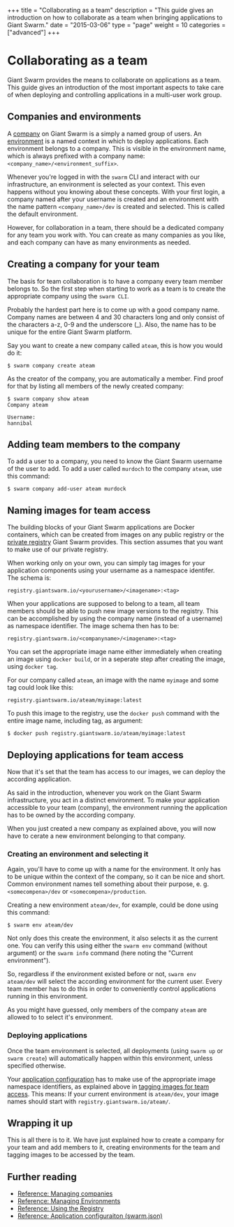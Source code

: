 +++
title = "Collaborating as a team"
description = "This guide gives an introduction on how to collaborate as a team when bringing applications to Giant Swarm."
date = "2015-03-06"
type = "page"
weight = 10
categories = ["advanced"]
+++

# Collaborating as a team

<p class="lead">Giant Swarm provides the means to collaborate on applications as a team. This guide gives an introduction of the most important aspects to take care of when deploying and controlling applications in a multi-user work group.</p>

## Companies and environments

A [company](/reference/companies/) on Giant Swarm is a simply a named group of users. An [environment](/reference/env/) is a named context in which to deploy applications. Each environment belongs to a company. This is visible in the environment name, which is always prefixed with a company name: `<company_name>/<environment_suffix>`.

Whenever you're logged in with the `swarm` CLI and interact with our infrastructure, an environment is selected as your context. This even happens without you knowing about these concepts. With your first login, a company named after your username is created and an environment with the name pattern `<company_name>/dev` is created and selected. This is called the default environment.

However, for collaboration in a team, there should be a dedicated company for any team you work with. You can create as many companies as you like, and each company can have as many environments as needed.

## Creating a company for your team

The basis for team collaboration is to have a company every team member belongs to. So the first step when starting to work as a team is to create the appropriate company using the `swarm CLI`.

Probably the hardest part here is to come up with a good company name. Company names are between 4 and 30 characters long and only consist of the characters a-z, 0-9 and the underscore (_). Also, the name has to be unique for the entire Giant Swarm platform.

Say you want to create a new company called `ateam`, this is how you would do it:

```nohighlight
$ swarm company create ateam
```

As the creator of the company, you are automatically a member. Find proof for that by listing all members of the newly created company:

```nohighlight
$ swarm company show ateam
Company ateam

Username:
hannibal
```

## Adding team members to the company

To add a user to a company, you need to know the Giant Swarm username of the user to add. To add a user called `murdoch` to the company `ateam`, use this command:

```nohighlight
$ swarm company add-user ateam murdock
```

## Naming images for team access

The building blocks of your Giant Swarm applications are Docker containers, which can be created from images on any public registry or the [private registry](/reference/registry/) Giant Swarm provides. This section assumes that you want to make use of our private registry.

When working only on your own, you can simply tag images for your application components using your username as a namespace identifer. The schema is:

```nohighlight
registry.giantswarm.io/<yourusername>/<imagename>:<tag>
```

When your applications are supposed to belong to a team, all team members should be able to push new image versions to the registry. This can be accomplished by using the company name (instead of a username) as namespace identifier. The image schema then has to be:

```nohighlight
registry.giantswarm.io/<companyname>/<imagename>:<tag>
```

You can set the appropriate image name either immediately when creating an image using `docker build`, or in a seperate step after creating the image, using `docker tag`.

For our company called `ateam`, an image with the name `myimage` and some tag could look like this:

```nohighlight
registry.giantswarm.io/ateam/myimage:latest
```

To push this image to the registry, use the `docker push` command with the entire image name, including tag, as argument:

```nohighlight
$ docker push registry.giantswarm.io/ateam/myimage:latest
```

## Deploying applications for team access

Now that it's set that the team has access to our images, we can deploy the according application.

As said in the introduction, whenever you work on the Giant Swarm infrastructure, you act in a distinct environment. To make your application accessible to your team (company), the environment running the application has to be owned by the according company.

When you just created a new company as explained above, you will now have to cerate a new environment belonging to that company.

### Creating an environment and selecting it

Again, you'll have to come up with a name for the environment. It only has to be unique within the context of the company, so it can be nice and short. Common environment names tell something about their purpose, e. g. `<somecompena>/dev` or `<somecompena>/production`.

Creating a new environment `ateam/dev`, for example, could be done using this command:

```
$ swarm env ateam/dev
```

Not only does this create the environment, it also selects it as the current one. You can verify this using either the `swarm env` command (without argument) or the `swarm info` command (here noting the "Current environment").

So, regardless if the environment existed before or not, `swarm env ateam/dev` will select the according environment for the current user. Every team member has to do this in order to conveniently control applications running in this environment.

As you might have guessed, only members of the company `ateam` are allowed to to select it's environment.

### Deploying applications

Once the team environment is selected, all deployments (using `swarm up` or `swarm create`) will automatically happen within this environment, unless specified otherwise.

Your [application configuration](/reference/swarm-json/) has to make use of the appropriate image namespace identifiers, as explained above in [tagging images for team access](#tagging-images-for-team-access). This means: If your current environment is `ateam/dev`, your image names should start with `registry.giantswarm.io/ateam/`.

## Wrapping it up

This is all there is to it. We have just explained how to create a company for your team and add members to it, creating environments for the team and tagging images to be accessed by the team.

## Further reading

* [Reference: Managing companies](/reference/companies/)
* [Reference: Managing Environments](/reference/env/)
* [Reference: Using the Registry](/reference/registry/)
* [Reference: Application configuraiton (swarm.json)](/reference/swarm-json/)
